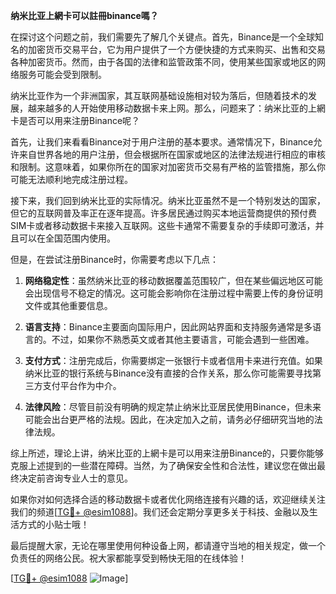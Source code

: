 **纳米比亚上網卡可以註冊binance嗎？**

在探讨这个问题之前，我们需要先了解几个关键点。首先，Binance是一个全球知名的加密货币交易平台，它为用户提供了一个方便快捷的方式来购买、出售和交易各种加密货币。然而，由于各国的法律和监管政策不同，使用某些国家或地区的网络服务可能会受到限制。

纳米比亚作为一个非洲国家，其互联网基础设施相对较为落后，但随着技术的发展，越来越多的人开始使用移动数据卡来上网。那么，问题来了：纳米比亚的上網卡是否可以用来注册Binance呢？

首先，让我们来看看Binance对于用户注册的基本要求。通常情况下，Binance允许来自世界各地的用户注册，但会根据所在国家或地区的法律法规进行相应的审核和限制。这意味着，如果你所在的国家对加密货币交易有严格的监管措施，那么你可能无法顺利地完成注册过程。

接下来，我们回到纳米比亚的实际情况。纳米比亚虽然不是一个特别发达的国家，但它的互联网普及率正在逐年提高。许多居民通过购买本地运营商提供的预付费SIM卡或者移动数据卡来接入互联网。这些卡通常不需要复杂的手续即可激活，并且可以在全国范围内使用。

但是，在尝试注册Binance时，你需要考虑以下几点：

1. **网络稳定性**：虽然纳米比亚的移动数据覆盖范围较广，但在某些偏远地区可能会出现信号不稳定的情况。这可能会影响你在注册过程中需要上传的身份证明文件或其他重要信息。
   
2. **语言支持**：Binance主要面向国际用户，因此网站界面和支持服务通常是多语言的。不过，如果你不熟悉英文或者其他主要语言，可能会遇到一些困难。

3. **支付方式**：注册完成后，你需要绑定一张银行卡或者信用卡来进行充值。如果纳米比亚的银行系统与Binance没有直接的合作关系，那么你可能需要寻找第三方支付平台作为中介。

4. **法律风险**：尽管目前没有明确的规定禁止纳米比亚居民使用Binance，但未来可能会出台更严格的法规。因此，在决定加入之前，请务必仔细研究当地的法律法规。

综上所述，理论上讲，纳米比亚的上網卡是可以用来注册Binance的，只要你能够克服上述提到的一些潜在障碍。当然，为了确保安全性和合法性，建议您在做出最终决定前咨询专业人士的意见。

如果你对如何选择合适的移动数据卡或者优化网络连接有兴趣的话，欢迎继续关注我们的频道[[TG💪+ @esim1088](https://t.me/s/esim1088)]。我们还会定期分享更多关于科技、金融以及生活方式的小贴士哦！

最后提醒大家，无论在哪里使用何种设备上网，都请遵守当地的相关规定，做一个负责任的网络公民。祝大家都能享受到畅快无阻的在线体验！

[[TG💪+ @esim1088](https://t.me/s/esim1088) ![Image](https://i.postimg.cc/4NQfJmqS/Snipaste-2025-05-13-00-14-12.png)]